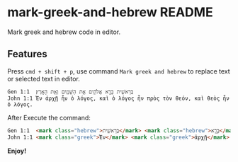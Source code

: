 # mark-greek-and-hebrew README

Mark greek and hebrew code in editor.

## Features

Press `cmd + shift + p`, use command `Mark greek and hebrew` to replace text or selected text in editor.

```
Gen 1:1  בְּרֵאשִׁ֖ית בָּרָ֣א אֱלֹהִ֑ים אֵ֥ת הַשָּׁמַ֖יִם וְאֵ֥ת הָאָֽרֶץ׃
John 1:1 Ἐν ἀρχῇ ἦν ὁ λόγος, καὶ ὁ λόγος ἦν πρὸς τὸν θεόν, καὶ θεὸς ἦν ὁ λόγος.
```

After Execute the command:

```html
Gen 1:1  <mark class="hebrew">בְּרֵאשִׁ֖ית</mark> <mark class="hebrew">בָּרָ֣א</mark> <mark class="hebrew">אֱלֹהִ֑ים</mark> <mark class="hebrew">אֵ֥ת</mark> <mark class="hebrew">הַשָּׁמַ֖יִם</mark> <mark class="hebrew">וְאֵ֥ת</mark> <mark class="hebrew">הָאָֽרֶץ׃</mark>
John 1:1 <mark class="greek">Ἐν</mark> <mark class="greek">ἀρχῇ</mark> <mark class="greek">ἦν</mark> <mark class="greek">ὁ</mark> <mark class="greek">λόγος</mark>, <mark class="greek">καὶ</mark> <mark class="greek">ὁ</mark> <mark class="greek">λόγος</mark> <mark class="greek">ἦν</mark> <mark class="greek">πρὸς</mark> <mark class="greek">τὸν</mark> <mark class="greek">θεόν</mark>, <mark class="greek">καὶ</mark> <mark class="greek">θεὸς</mark> <mark class="greek">ἦν</mark> <mark class="greek">ὁ</mark> <mark class="greek">λόγος</mark>.
```

**Enjoy!**
